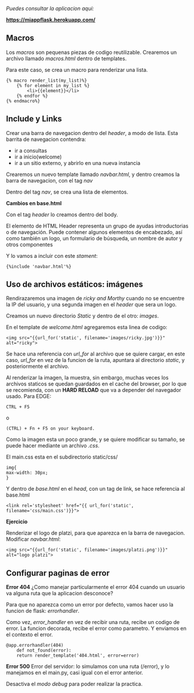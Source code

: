 *Puedes consultar la aplicacion aqui:*

**https://miappflask.herokuapp.com/**

## Macros

Los *macros* son  pequenas piezas de codigo reutilizable. Crearemos un archivo llamado *macros.html* dentro de templates.

Para este caso, se crea un macro para renderizar una lista.

    {% macro render_list(my_list)%}
        {% for element in my_list %}
            <li>{{element}}</li>
        {% endfor %}   
    {% endmacro%}

## Include y Links

Crear una barra de navegacion dentro del *header*, a modo de lista. Esta barrita de navegacion contendra:
- ir a consultas
- ir a inicio(welcome)
- ir a un sitio externo, y abrirlo en una nueva instancia

Crearemos un nuevo template llamado *navbar.html*, y dentro creamos la barra de navegacion, con el tag *nav*

Dentro del tag *nav*, se crea una lista de elementos.

**Cambios en base.html**

Con el tag *header* lo creamos dentro del body.

El elemento de HTML Header representa un grupo de ayudas introductorias o de navegación. Puede contener algunos elementos de encabezado, así como también un logo, un formulario de búsqueda, un nombre de autor y otros componentes

Y lo vamos a incluir con este *stament*:

    {%include 'navbar.html'%}


## Uso de archivos estáticos: imágenes

Rendirazaremos una imagen de *ricky and Morthy* cuando no se encuentre la IP del usuario, y una segunda imagen en el *header* que sera un logo.

Creamos un nuevo directorio *Static* y dentro de el otro: *images*. 

En el template de *welcome.html* agregaremos esta linea de codigo:

    <img src="{{url_for('static', filename='images/ricky.jpg')}}" alt="ricky">

Se hace una referencia con *url_for* al archivo que se quiere cargar, en este caso, *url_for* en vez de la funcion de la ruta, apuntara al directorio *static*, y posteriormente el archivo.

Al renderizar la imagen, la muestra, sin embargo, muchas veces los archivos staticos se quedan guardados en el cache del browser, por lo que se recomienda, con un **HARD RELOAD** que va a depender del navegador usado. Para EDGE: 

    CTRL + F5

o

    (CTRL) + Fn + F5 on your keyboard.

Como la imagen esta un poco grande, y se quiere modificar su tamaño, se puede hacer mediante un archivo *.css*.

El main.css esta en el subdirectorio static/css/

    img{
    max-width: 30px;
    }

Y dentro de *base.html* en el *head*, con un tag de link, se hace referencia al base.html

    <link rel='stylesheet' href="{{ url_for('static', filename='css/main.css')}}">

**Ejercicio**

Renderizar el logo de platzi, para que aparezca en la barra de navegacion. Modificar *navbar.html*:


    <img src="{{url_for('static', filename='images/platzi.png')}}" alt="logo platzi">

## Configurar paginas de error

**Error 404**
¿Como manejar particularmente el error 404 cuando un usuario va alguna ruta que la aplicacion desconoce? 

Para que no aparezca como un error por defecto, vamos hacer uso la funcion de flask: *errorhandler*.

Como vez, *error_handler* en vez de recibir una ruta, recibe un codigo de error. La funcion decorada, recibe el error como parametro. Y enviamos en el contexto el error.

    @app.errorhandler(404)
        def not_found(error):
        return render_template('404.html', error=error)

**Error 500**
Error del servidor: lo simulamos con una ruta (/error), y lo manejamos en el main.py, casi igual con el error anterior.

Desactiva el *modo debug* para poder realizar la practica.


